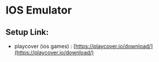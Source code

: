 # IOS Emulator

## Setup Link:
- playcover (ios games) : [https://playcover.io/download/](https://playcover.io/download/)
